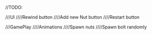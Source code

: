 ﻿//TODO:

///UI
////Rewind button
////Add new Nut button
////Restart button

///GamePlay
////Animations
////Spawn nuts
////Spawn bolt randomly